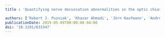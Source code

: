 ```yaml
---
title : 'Quantifying nerve decussation abnormalities in the optic chiasm'

authors: ['Robert J. Puzniak', 'Khazar Ahmadi', 'Jörn Kaufmann', 'Andre Gouws', 'Antony B. Morland', 'Franco Pestilli', 'Michael B. Hoffmann']
publicationDate: 2019-05-09T00:00:00-04:00
doi: '10.1101/633347'
---
```

